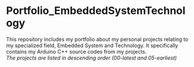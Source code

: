 # Portfolio_EmbeddedSystemTechnology
This repository includes my portfolio about my personal projects relating to my specialized field, Embedded System and Technology. It specifically contains my Arduino C++ source codes from my projects.<br/>_The projects are listed in descending order (00-latest and 05-earliest)_
